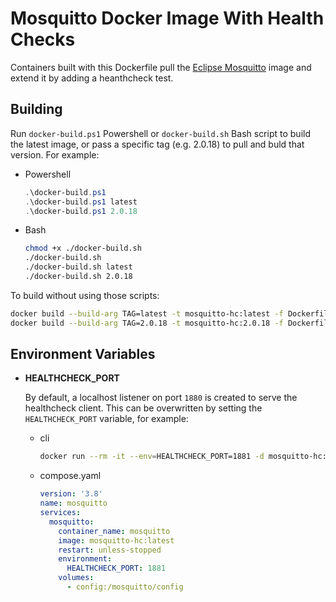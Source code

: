 # Mosquitto Docker Image With Health Checks

Containers built with this Dockerfile pull the [Eclipse Mosquitto](https://github.com/eclipse/mosquitto/tree/master/docker) image and extend it by adding a heanthcheck test.

## Building

Run `docker-build.ps1` Powershell or `docker-build.sh` Bash script to build the latest image, or pass a specific tag (e.g. 2.0.18) to pull and buld that version. For example:

- Powershell

    ```powershell
    .\docker-build.ps1
    .\docker-build.ps1 latest
    .\docker-build.ps1 2.0.18
    ```

- Bash

    ```bash
    chmod +x ./docker-build.sh
    ./docker-build.sh
    ./docker-build.sh latest
    ./docker-build.sh 2.0.18
    ```

To build without using those scripts:

```bash
docker build --build-arg TAG=latest -t mosquitto-hc:latest -f Dockerfile .
docker build --build-arg TAG=2.0.18 -t mosquitto-hc:2.0.18 -f Dockerfile .
```

## Environment Variables

- **HEALTHCHECK_PORT**

  By default, a localhost listener on port `1880` is created to serve the healthcheck client. This can be overwritten by setting the `HEALTHCHECK_PORT` variable, for example:

  - cli

    ```bash
    docker run --rm -it --env=HEALTHCHECK_PORT=1881 -d mosquitto-hc:2.0.18
    ```

  - compose.yaml

    ```yaml
    version: '3.8'
    name: mosquitto
    services:
      mosquitto:
        container_name: mosquitto
        image: mosquitto-hc:latest
        restart: unless-stopped
        environment:
          HEALTHCHECK_PORT: 1881
        volumes:
          - config:/mosquitto/config
    ```
